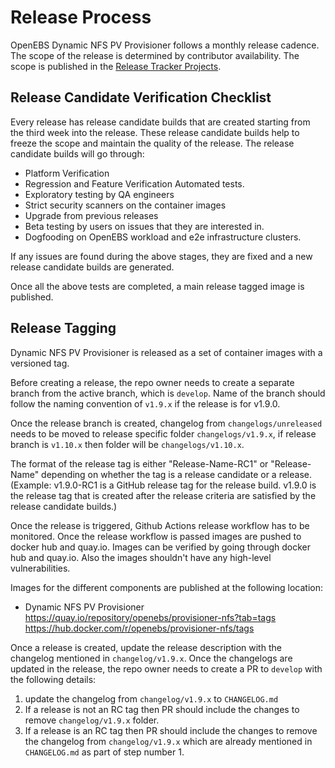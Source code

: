 # Release Process
OpenEBS Dynamic NFS PV Provisioner follows a monthly release cadence. The scope of the release is determined by contributor availability. The scope is published in the [Release Tracker Projects](https://github.com/orgs/openebs/projects).

## Release Candidate Verification Checklist

Every release has release candidate builds that are created starting from the third week into the release. These release candidate builds help to freeze the scope and maintain the quality of the release. The release candidate builds will go through:
- Platform Verification
- Regression and Feature Verification Automated tests.
- Exploratory testing by QA engineers
- Strict security scanners on the container images
- Upgrade from previous releases
- Beta testing by users on issues that they are interested in.
- Dogfooding on OpenEBS workload and e2e infrastructure clusters.

If any issues are found during the above stages, they are fixed and a new release candidate builds are generated.

Once all the above tests are completed, a main release tagged image is published.

## Release Tagging

Dynamic NFS PV Provisioner is released as a set of container images with a versioned tag.

Before creating a release, the repo owner needs to create a separate branch from the active branch, which is `develop`. Name of the branch should follow the naming convention of `v1.9.x` if the release is for v1.9.0.

Once the release branch is created, changelog from `changelogs/unreleased` needs to be moved to release specific folder `changelogs/v1.9.x`, if release branch is `v1.10.x` then folder will be `changelogs/v1.10.x`.

The format of the release tag is either "Release-Name-RC1" or "Release-Name" depending on whether the tag is a release candidate or a release. (Example: v1.9.0-RC1 is a GitHub release tag for the release build. v1.9.0 is the release tag that is created after the release criteria are satisfied by the release candidate builds.)

Once the release is triggered, Github Actions release workflow has to be monitored. Once the release workflow is passed images are pushed to docker hub and quay.io. Images can be verified by going through docker hub and quay.io. Also the images shouldn't have any high-level vulnerabilities.

Images for the different components are published at the following location:

- Dynamic NFS PV Provisioner <br />
    https://quay.io/repository/openebs/provisioner-nfs?tab=tags <br />
    https://hub.docker.com/r/openebs/provisioner-nfs/tags <br />

Once a release is created, update the release description with the changelog mentioned in `changelog/v1.9.x`. Once the changelogs are updated in the release, the repo owner needs to create a PR to `develop` with the following details:
1. update the changelog from `changelog/v1.9.x` to `CHANGELOG.md`
2. If a release is not an RC tag then PR should include the changes to remove `changelog/v1.9.x` folder.
3. If a release is an RC tag then PR should include the changes to remove the changelog from `changelog/v1.9.x` which are already mentioned in `CHANGELOG.md` as part of step number 1.
